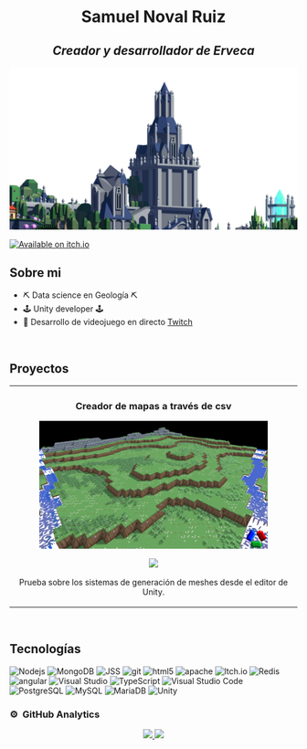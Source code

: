 <div align="center">
<h1 align="center">Samuel Noval Ruiz</h1>
  <h2 aligh="center"><em>Creador y desarrollador de Erveca</em></h2>  
</div>
<img src=https://github.com/samuyo96/samuyo96/blob/main/CameraCaptureAMOD.png>

[![Available on itch.io](http://jessemillar.github.io/available-on-itchio-badge/badge-bw.png)](https://erveca.itch.io/erveca)

## Sobre mi

- ⛏️​ Data science en Geología ⛏️​
- 🕹️ Unity developer 🕹️
- 🎥 Desarrollo de videojuego en directo [Twitch](https://www.twitch.tv/juegoerveca)
<br>

## Proyectos 
<table>
<tr>
<td width="50%">
<h3 align="center">Creador de mapas a través de csv</h3>
<div align="center">
<a href=https://github.com/samuyo96/Juego-con-Ana><img src=https://github.com/samuyo96/samuyo96/blob/main/P003.PNG width= 400></a>
<p>
<a href=https://github.com/samuyo96/Juego-con-Ana" target="_blank">
<img src="https://img.shields.io/badge/CÓDIGO-ff9?style=for-the-badge&logo=github&logoColor=black">
</a>

<p>Prueba sobre los sistemas de generación de meshes desde el editor de Unity.</p>
</div>
                                                                                      
</td>

</table>                                                                                 
</div>
<br>

## Tecnologías

<p>

  <img alt="Nodejs" src="https://img.shields.io/badge/-Nodejs-43853d?style=flat-square&logo=Node.js&logoColor=white" />
  <img alt="MongoDB" src="https://img.shields.io/badge/-MongoDB-13aa52?style=flat-square&logo=mongodb&logoColor=white" />
  <img alt="JSS" src="https://img.shields.io/badge/JSS-F7DF1E?style=flat-square&logo=JSS&logoColor=white" />
  <img alt="git" src="https://img.shields.io/badge/-Git-F05032?style=flat-square&logo=git&logoColor=white" />
  <img alt="html5" src="https://img.shields.io/badge/-HTML5-E34F26?style=flat-square&logo=html5&logoColor=white" />
  <img alt="apache" src="https://img.shields.io/badge/apache-%23D42029.svg?style=flat-square&logo=apache&logoColor=white"/>
  <img alt="Itch.io" src="https://img.shields.io/badge/Itch-%23FF0B34.svg?style=flat-square&logo=Itch.io&logoColor=white"/>
  <img alt="Redis" src="https://img.shields.io/badge/redis-%23DD0031.svg?style=flat-square&logo=redis&logoColor=white"/>
  <img alt="angular" src="https://img.shields.io/badge/-Angular-DD0031?style=flat-square&logo=angular&logoColor=white" />
  <img alt="Visual Studio" src="https://img.shields.io/badge/Visual%20Studio-5C2D91.svg?style=flat-square&logo=visual-studio&logoColor=white"/>
  <img alt="TypeScript" src="https://img.shields.io/badge/-TypeScript-007ACC?style=flat-square&logo=typescript&logoColor=white" />
  <img alt="Visual Studio Code" src="https://img.shields.io/badge/VSCode-0078D4?style=flat-square&logo=visual%20studio%20code&logoColor=white" />
  <img alt="PostgreSQL" src="https://img.shields.io/badge/PostgreSQL-316192?style=flat-square&logo=postgresql&logoColor=white" />
  <img alt="MySQL" src="https://img.shields.io/badge/MySQL-005C84?style=flat-square&logo=mysql&logoColor=white" />
  <img alt="MariaDB" src="https://img.shields.io/badge/MariaDB-003545?style=flat-square&logo=mariadb&logoColor=white" />
  <img alt="Unity" src="https://img.shields.io/badge/Unity-100000?style=flat-square&logo=unity&logoColor=white" />

</p>

### ⚙️ &nbsp;GitHub Analytics

<p align="center">
<a href="https://github.com/samuyo96">
  <img height="180em" src="https://github-readme-stats-eight-theta.vercel.app/api?username=samuyo96&show_icons=true&theme=algolia&include_all_commits=true&count_private=true"/>
  <img height="180em" src="https://github-readme-stats-eight-theta.vercel.app/api/top-langs/?username=samuyo96&layout=compact&langs_count=8&theme=algolia"/>
</a>
</p>

